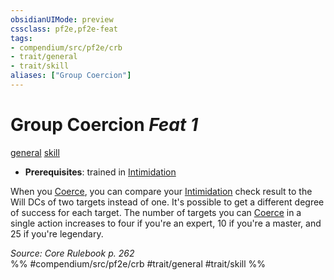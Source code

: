 ```yaml
---
obsidianUIMode: preview
cssclass: pf2e,pf2e-feat
tags:
- compendium/src/pf2e/crb
- trait/general
- trait/skill
aliases: ["Group Coercion"]
---
```

# Group Coercion  *Feat 1*  
[general](../../rules/traits/general.md)  [skill](../../rules/traits/skill.md)  

- **Prerequisites**: trained in [Intimidation](../skills.md#Intimidation)

When you [Coerce](../../rules/actions/coerce.md), you can compare your [Intimidation](../skills.md#Intimidation) check result to the Will DCs of two targets instead of one. It's possible to get a different degree of success for each target. The number of targets you can [Coerce](../../rules/actions/coerce.md) in a single action increases to four if you're an expert, 10 if you're a master, and 25 if you're legendary.

*Source: Core Rulebook p. 262*  
%% #compendium/src/pf2e/crb #trait/general #trait/skill %%